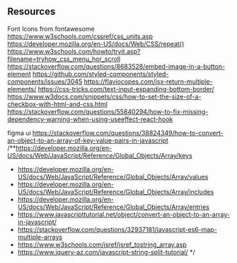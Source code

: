 ## Resources

Font Icons from fontawesome
https://www.w3schools.com/cssref/css_units.asp
https://developer.mozilla.org/en-US/docs/Web/CSS/repeat()
https://www.w3schools.com/howto/tryit.asp?filename=tryhow_css_menu_hor_scroll
https://stackoverflow.com/questions/8683528/embed-image-in-a-button-element
https://github.com/styled-components/styled-components/issues/3045
https://flaviocopes.com/jsx-return-multiple-elements/
https://css-tricks.com/text-input-expanding-bottom-border/
https://www.w3docs.com/snippets/css/how-to-set-the-size-of-a-checkbox-with-html-and-css.html
https://stackoverflow.com/questions/55840294/how-to-fix-missing-dependency-warning-when-using-useeffect-react-hook

figma ui
https://stackoverflow.com/questions/38824349/how-to-convert-an-object-to-an-array-of-key-value-pairs-in-javascript
/**https://developer.mozilla.org/en-US/docs/Web/JavaScript/Reference/Global_Objects/Array/keys
 * https://developer.mozilla.org/en-US/docs/Web/JavaScript/Reference/Global_Objects/Array/values
 * https://developer.mozilla.org/en-US/docs/Web/JavaScript/Reference/Global_Objects/Array/includes
 * https://developer.mozilla.org/en-US/docs/Web/JavaScript/Reference/Global_Objects/Array/entries
 * https://www.javascripttutorial.net/object/convert-an-object-to-an-array-in-javascript/
 * https://stackoverflow.com/questions/32937181/javascript-es6-map-multiple-arrays
 * https://www.w3schools.com/jsref/jsref_tostring_array.asp
 * https://www.jquery-az.com/javascript-string-split-tutorial/
 */